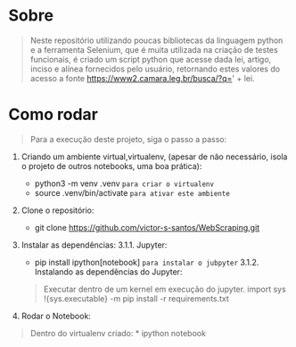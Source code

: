 # Sobre
> Neste repositório utilizando poucas bibliotecas da linguagem python e a ferramenta Selenium, que é muita utilizada na criação de testes funcionais, é criado um script python que acesse dada lei, artigo, inciso e alínea fornecidos pelo usuário, retornando estes valores do acesso a fonte https://www2.camara.leg.br/busca/?q=' + lei.

# Como rodar
> Para a execução deste projeto, siga o passo a passo:
1. Criando um ambiente virtual,virtualenv, (apesar de não necessário, isola o projeto de outros notebooks, uma boa prática):
    * python3 -m venv .venv `para criar o virtualenv`
    * source .venv/bin/activate `para ativar este ambiente`

2. Clone o repositório:
    * git clone https://github.com/victor-s-santos/WebScraping.git

3. Instalar as dependências:
    3.1.1. Jupyter:
    * pip install ipython[notebook] `para instalar o jubpyter`
    3.1.2. Instalando as dependências do Jupyter:
    > Executar dentro de um kernel em execução do jupyter.
    import sys
    !{sys.executable} -m pip install -r requirements.txt

4. Rodar o Notebook:
> Dentro do virtualenv criado:
    * ipython notebook

    